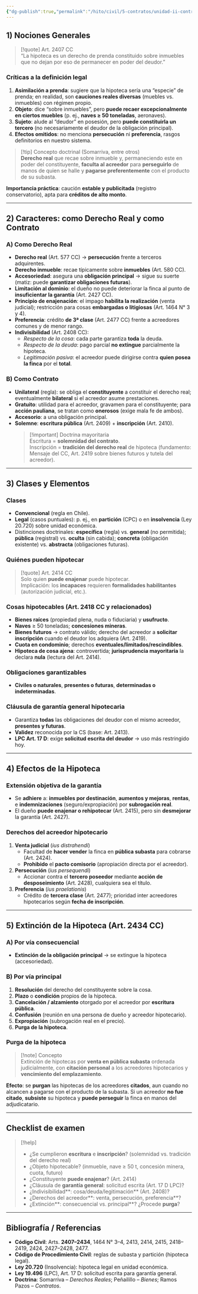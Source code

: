 ```yaml
---
{"dg-publish":true,"permalink":"/hito/civil/5-contratos/unidad-ii-contratos-en-particular/4-contrato-de-hipoteca-arts-2407-y-ss-cc/","tags":["Hito"]}
---
```



## 1) Nociones Generales

> [!quote] Art. 2407 CC  
> “La hipoteca es un derecho de prenda constituido sobre inmuebles que no dejan por eso de permanecer en poder del deudor.”

### Críticas a la definición legal
1. **Asimilación a prenda**: sugiere que la hipoteca sería una “especie” de prenda; en realidad, son **cauciones reales diversas** (muebles vs. inmuebles) con régimen propio.  
2. **Objeto**: dice “sobre inmuebles”, pero **puede recaer excepcionalmente en ciertos muebles** (p. ej., **naves ≥ 50 toneladas**, aeronaves).  
3. **Sujeto**: alude al “deudor” en posesión, pero **puede constituirla un tercero** (no necesariamente el deudor de la obligación principal).  
4. **Efectos omitidos**: no menciona **persecución** ni **preferencia**, rasgos definitorios en nuestro sistema.

> [!tip] Concepto doctrinal (Somarriva, entre otros)  
> **Derecho real** que recae sobre inmueble y, permaneciendo este en poder del constituyente, **faculta al acreedor** para **perseguirlo** de manos de quien se halle y **pagarse preferentemente** con el producto de su subasta.

**Importancia práctica**: caución **estable y publicitada** (registro conservatorio), apta para **créditos de alto monto**.

---

## 2) Caracteres: como Derecho Real y como Contrato

### A) Como Derecho Real
- **Derecho real** (Art. 577 CC) → **persecución** frente a terceros adquirentes.  
- **Derecho inmueble**: recae típicamente sobre **inmuebles** (Art. 580 CC).  
- **Accesoriedad**: asegura una **obligación principal** → sigue su suerte (matiz: puede **garantizar obligaciones futuras**).  
- **Limitación al dominio**: el dueño no puede deteriorar la finca al punto de **insuficientar la garantía** (Art. 2427 CC).  
- **Principio de enajenación**: el impago **habilita la realización** (venta judicial); restricción para cosas **embargadas o litigiosas** (Art. 1464 N° 3 y 4).  
- **Preferencia**: crédito **de 3ª clase** (Art. 2477 CC) frente a acreedores comunes y de menor rango.  
- **Indivisibilidad** (Art. 2408 CC):  
  - *Respecto de la cosa*: cada parte garantiza **toda** la deuda.  
  - *Respecto de la deuda*: pago parcial **no extingue** parcialmente la hipoteca.  
  - *Legitimación pasiva*: el acreedor puede dirigirse contra **quien posea la finca** por el **total**.

### B) Como Contrato
- **Unilateral** (regla): se obliga el **constituyente** a constituir el derecho real; eventualmente **bilateral** si el acreedor asume prestaciones.  
- **Gratuito**: utilidad para el acreedor, gravamen para el constituyente; para **acción pauliana**, se tratan como **onerosos** (exige mala fe de ambos).  
- **Accesorio**: a una obligación principal.  
- **Solemne**: **escritura pública** (Art. 2409) + **inscripción** (Art. 2410).  
  > [!important] Doctrina mayoritaria  
  > Escritura = **solemnidad del contrato**.  
  > Inscripción = **tradición del derecho real** de hipoteca (fundamento: Mensaje del CC, Art. 2419 sobre bienes futuros y tutela del acreedor).

---

## 3) Clases y Elementos

### Clases
- **Convencional** (regla en Chile).  
- **Legal** (casos puntuales): p. ej., en **partición** (CPC) o en **insolvencia** (Ley 20.720) sobre unidad económica.  
- Distinciones doctrinales: **específica** (regla) vs. **general** (no permitida); **pública** (registral) vs. **oculta** (sin cabida); **concreta** (obligación existente) vs. **abstracta** (obligaciones futuras).

### Quiénes pueden hipotecar
> [!quote] Art. 2414 CC  
> Solo quien **puede enajenar** puede hipotecar.  
Implicación: los **incapaces** requieren **formalidades habilitantes** (autorización judicial, etc.).

### Cosas hipotecables (Art. 2418 CC y relacionados)
- **Bienes raíces** (propiedad plena, nuda o fiduciaria) y **usufructo**.  
- **Naves** ≥ 50 toneladas; **concesiones mineras**.  
- **Bienes futuros** → contrato válido; derecho del acreedor a **solicitar inscripción** cuando el deudor los adquiera (Art. 2419).  
- **Cuota en condominio**; derechos **eventuales/limitados/rescindibles**.  
- **Hipoteca de cosa ajena**: controvertida; **jurisprudencia mayoritaria** la declara **nula** (lectura del Art. 2414).

### Obligaciones garantizables
- **Civiles o naturales**, **presentes o futuras**, **determinadas o indeterminadas**.

### Cláusula de garantía general hipotecaria
- Garantiza **todas** las obligaciones del deudor con el mismo acreedor, **presentes y futuras**.  
- **Validez** reconocida por la CS (base: Art. 2413).  
- **LPC Art. 17 D**: exige **solicitud escrita del deudor** → uso más restringido hoy.

---

## 4) Efectos de la Hipoteca

### Extensión objetiva de la garantía
- Se **adhiere** a: **inmuebles por destinación**, **aumentos y mejoras**, **rentas**, e **indemnizaciones** (seguro/expropiación) por **subrogación real**.  
- El dueño **puede enajenar o rehipotecar** (Art. 2415), pero sin **desmejorar** la garantía (Art. 2427).

### Derechos del acreedor hipotecario
1. **Venta judicial** (*ius distrahendi*)  
   - Facultad de **hacer vender** la finca en **pública subasta** para cobrarse (Art. 2424).  
   - **Prohibido** el **pacto comisorio** (apropiación directa por el acreedor).
2. **Persecución** (*ius persequendi*)  
   - Accionar contra el **tercero poseedor** mediante **acción de desposeimiento** (Art. 2428), cualquiera sea el título.  
3. **Preferencia** (*ius praelationis*)  
   - Crédito de **tercera clase** (Art. 2477); prioridad inter acreedores hipotecarios según **fecha de inscripción**.

---

## 5) Extinción de la Hipoteca (Art. 2434 CC)

### A) Por vía **consecuencial**
- **Extinción de la obligación principal** → se extingue la hipoteca (accesoriedad).

### B) Por vía **principal**
1. **Resolución** del derecho del constituyente sobre la cosa.  
2. **Plazo** o **condición** propios de la hipoteca.  
3. **Cancelación / alzamiento** otorgado por el acreedor por **escritura pública**.  
4. **Confusión** (reunión en una persona de dueño y acreedor hipotecario).  
5. **Expropiación** (subrogación real en el precio).  
6. **Purga de la hipoteca**.

### Purga de la hipoteca
> [!note] Concepto  
> Extinción de hipotecas por **venta en pública subasta** ordenada judicialmente, con **citación personal** a los acreedores hipotecarios y **vencimiento del emplazamiento**.

**Efecto**: se **purgan** las hipotecas de los acreedores **citados**, aun cuando no alcancen a pagarse con el producto de la subasta. Si un acreedor **no fue citado**, **subsiste** su hipoteca y **puede perseguir** la finca en manos del adjudicatario.

---

## Checklist de examen

> [!help]  
> - ¿Se cumplieron **escritura** e **inscripción**? (solemnidad vs. tradición del derecho real)  
> - ¿Objeto hipotecable? (inmueble, nave ≥ 50 t, concesión minera, cuota, futuro)  
> - ¿Constituyente **puede enajenar**? (Art. 2414)  
> - ¿Cláusula de **garantía general**: solicitud escrita (Art. 17 D LPC)?  
> - ¿Indivisibilidad**: cosa/deuda/legitimación** (Art. 2408)?  
> - ¿Derechos del acreedor**: venta, persecución, preferencia**?  
> - ¿Extinción**: consecuencial vs. principal**? ¿Procede **purga**?

---

## Bibliografía / Referencias

- **Código Civil**: Arts. **2407–2434**, 1464 N° 3–4, 2413, 2414, 2415, 2418–2419, 2424, 2427–2428, 2477.  
- **Código de Procedimiento Civil**: reglas de subasta y partición (hipoteca legal).  
- **Ley 20.720** (Insolvencia): hipoteca legal en unidad económica.  
- **Ley 19.496** (LPC), Art. 17 D: solicitud escrita para garantía general.  
- **Doctrina**: Somarriva – *Derechos Reales*; Peñailillo – *Bienes*; Ramos Pazos – *Contratos*.
